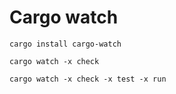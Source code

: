# Cargo watch

```
cargo install cargo-watch

cargo watch -x check

cargo watch -x check -x test -x run
```


